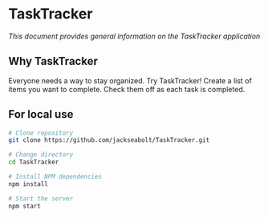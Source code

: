 <h1>TaskTracker</h1>
<p><em>This document provides general information on the TaskTracker application</em></p>


Why TaskTracker
-------------
Everyone needs a way to stay organized. Try TaskTracker! Create a list of items you want to complete. Check them off as each task is completed. 

For local use
--------

```bash
# Clone repository
git clone https://github.com/jackseabolt/TaskTracker.git

# Change directory
cd TaskTracker

# Install NPM dependencies
npm install

# Start the server
npm start
```
